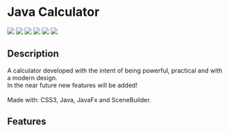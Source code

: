 <h1>Java Calculator</h1>

<img src="https://img.shields.io/badge/Java-Version%2011.0.9-orange">
<img src="/codacy/grade/:projectId">
<img src="https://img.shields.io/badge/snyk/vulnerabilities/npm/:packageName">
<img src="https://img.shields.io/badge/symfony/i/grade/:projectUuid">
<img src="https://img.shields.io/badge/eclipse-marketplace/last-update/:name">
<img src="https://img.shields.io/badge/steam/views/:fileId">

<h2>Description</h2>

A calculator developed with the intent of being powerful, practical and with a modern design.
<br>
In the near future new features will be added!
<br><br>
Made with: CSS3, Java, JavaFx and SceneBuilder.

<h2>Features</h2>

